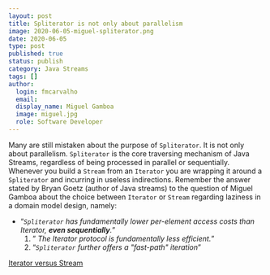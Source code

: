 ```yaml
---
layout: post
title: Spliterator is not only about parallelism
image: 2020-06-05-miguel-spliterator.png
date: 2020-06-05
type: post
published: true
status: publish
category: Java Streams
tags: []
author:
  login: fmcarvalho
  email: 
  display_name: Miguel Gamboa
  image: miguel.jpg
  role: Software Developer
---
```


Many are still mistaken about the purpose of `Spliterator`. 
It is not only about parallelism.
`Spliterator` is the core traversing mechanism of Java Streams,
regardless of being processed in parallel or sequentially.
Whenever you build a `Stream` from an `Iterator` you are wrapping
it around a `Spliterator` and incurring in useless indirections.
Remember the answer stated by Bryan Goetz (author of Java streams)
to the question of Miguel Gamboa about the choice between `Iterator`
or `Stream` regarding laziness in a domain model design, namely:
* “_`Spliterator` has fundamentally lower per-element access costs than _Iterator_, **even sequentially**._”
  1. ” _The Iterator protocol is fundamentally less efficient._”
  2. “_`Spliterator` further offers a "fast-path" iteration_”

[Iterator versus Stream](https://stackoverflow.com/a/31212695/1140754)
